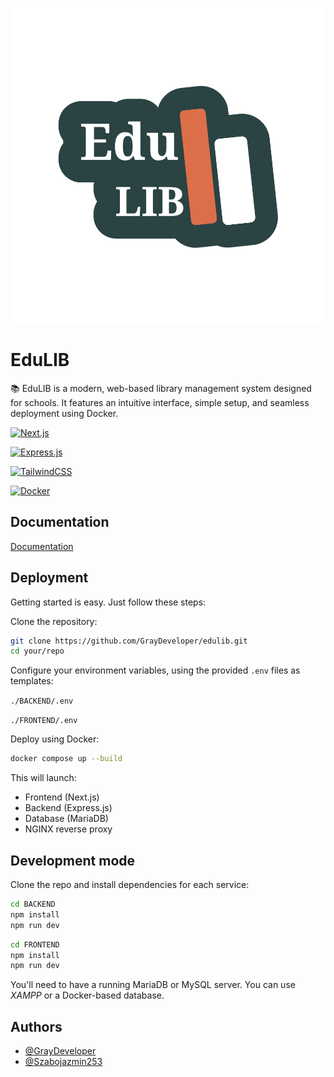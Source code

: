 ![Logo](/GRAPHICS/logoLight.svg)

# EduLIB

📚 EduLIB is a modern, web-based library management system designed for schools. It features an intuitive interface, simple setup, and seamless deployment using Docker.

[![Next.js](https://img.shields.io/badge/Next.js-black?logo=next.js)](https://nextjs.org/)

[![Express.js](https://img.shields.io/badge/Express-black?logo=express)](https://expressjs.com/)

[![TailwindCSS](https://img.shields.io/badge/TailwindCSS-black?logo=tailwindcss)](https://tailwindcss.com/)

[![Docker](https://img.shields.io/badge/Docker-black?logo=Docker)](https://www.docker.com/)

## Documentation

[Documentation](/DOCS/README.md)

## Deployment

Getting started is easy. Just follow these steps:

Clone the repository:

```bash
git clone https://github.com/GrayDeveloper/edulib.git
cd your/repo
```

Configure your environment variables, using the provided `.env` files as templates:

`./BACKEND/.env`

`./FRONTEND/.env`

Deploy using Docker:

```bash
docker compose up --build
```

This will launch:

- Frontend (Next.js)
- Backend (Express.js)
- Database (MariaDB)
- NGINX reverse proxy

## Development mode

Clone the repo and install dependencies for each service:

```bash
cd BACKEND
npm install
npm run dev
```

```bash
cd FRONTEND
npm install
npm run dev
```

You'll need to have a running MariaDB or MySQL server. You can use _XAMPP_ or a Docker-based database.

## Authors

- [@GrayDeveloper](https://www.github.com/GrayDeveloper)
- [@Szabojazmin253](https://www.github.com/Szabojazmin253)
